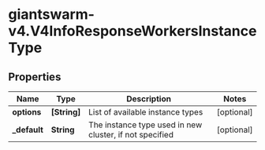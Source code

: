 # giantswarm-v4.V4InfoResponseWorkersInstanceType

## Properties
Name | Type | Description | Notes
------------ | ------------- | ------------- | -------------
**options** | **[String]** | List of available instance types | [optional] 
**_default** | **String** | The instance type used in new cluster, if not specified | [optional] 


